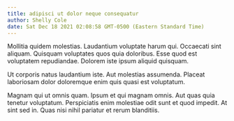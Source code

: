 ```yaml
---
title: adipisci ut dolor neque consequatur
author: Shelly Cole
date: Sat Dec 18 2021 02:08:58 GMT-0500 (Eastern Standard Time)
---
```

Mollitia quidem molestias. Laudantium voluptate harum qui. Occaecati sint aliquam. Quisquam voluptates quos quia doloribus. Esse quod est voluptatem repudiandae. Dolorem iste ipsum aliquid quisquam.

 Ut corporis natus laudantium iste. Aut molestias assumenda. Placeat laboriosam dolor doloremque enim quis quasi est voluptatum.

 Magnam qui ut omnis quam. Ipsum et qui magnam omnis. Aut quas quia tenetur voluptatum. Perspiciatis enim molestiae odit sunt et quod impedit. At sint sed in. Quas nisi nihil pariatur et rerum blanditiis.